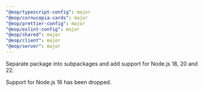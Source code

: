 ```yaml
---
"@eop/typescript-config": major
"@eop/cornucopia-cards": major
"@eop/prettier-config": major
"@eop/eslint-config": major
"@eop/shared": major
"@eop/client": major
"@eop/server": major
---
```


Separate package into subpackages and add support for Node.js 18, 20 and 22.

Support for Node.js 16 has been dropped.

